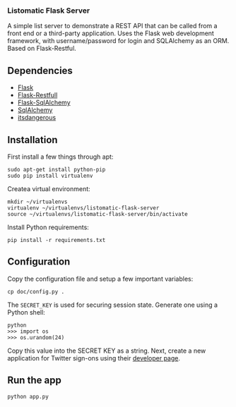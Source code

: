 ### Listomatic Flask Server

A simple list server to demonstrate a REST API that can be called from
a front end or a third-party application. Uses the Flask web
development framework, with username/password for login and SQLAlchemy
as an ORM. Based on Flask-Restful.

## Dependencies

- [Flask](http://flask.pocoo.org/)
- [Flask-Restfull](http://flask-restful.readthedocs.org/en/latest/)
- [Flask-SqlAlchemy](http://pythonhosted.org/Flask-SQLAlchemy/)
- [SqlAlchemy](http://www.sqlalchemy.org/)
- [itsdangerous](https://pypi.python.org/pypi/itsdangerous)

## Installation

First install a few things through apt:

```
sudo apt-get install python-pip
sudo pip install virtualenv
```

Createa virtual environment:

```
mkdir ~/virtualenvs
virtualenv ~/virtualenvs/listomatic-flask-server
source ~/virtualenvs/listomatic-flask-server/bin/activate
```

Install Python requirements:

```
pip install -r requirements.txt
```

## Configuration

Copy the configuration file and setup a few important variables:

```
cp doc/config.py .
```

The `SECRET_KEY` is used for securing session state. Generate one
using a Python shell:

```
python
>>> import os
>>> os.urandom(24)
```

Copy this value into the SECRET KEY as a string. Next, create a new
application for Twitter sign-ons using their [developer
page](https://dev.twitter.com/apps).

## Run the app

```
python app.py
```
